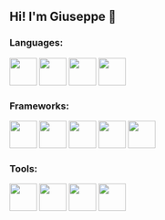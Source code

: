 ## Hi! I'm Giuseppe 💚

### Languages:

<div>
  <img src="https://cdn.jsdelivr.net/gh/devicons/devicon@latest/icons/javascript/javascript-original.svg" width="48px" />
  <img src="https://cdn.jsdelivr.net/gh/devicons/devicon@latest/icons/typescript/typescript-original.svg" width="48px" />
  <img src="https://cdn.jsdelivr.net/gh/devicons/devicon@latest/icons/html5/html5-original.svg" width="48px" />
  <img src="https://cdn.jsdelivr.net/gh/devicons/devicon@latest/icons/css3/css3-original.svg" width="48px" />
</div>

### Frameworks:

<div>
  <img src="https://cdn.jsdelivr.net/gh/devicons/devicon@latest/icons/vuejs/vuejs-original.svg" width="48px" />
  <img src="https://cdn.jsdelivr.net/gh/devicons/devicon@latest/icons/react/react-original.svg" width="48px" />
  <img src="https://cdn.jsdelivr.net/gh/devicons/devicon@latest/icons/svelte/svelte-original.svg" width="48px" />
  <img src="https://cdn.jsdelivr.net/gh/devicons/devicon@latest/icons/astro/astro-original.svg" width="48px" />
  <img src="https://cdn.jsdelivr.net/gh/devicons/devicon@latest/icons/tailwindcss/tailwindcss-original.svg" width="48px" />
</div>

### Tools:

<div>
  <img src="https://cdn.jsdelivr.net/gh/devicons/devicon@latest/icons/git/git-original.svg" width="48px" />
  <img src="https://cdn.jsdelivr.net/gh/devicons/devicon@latest/icons/sanity/sanity-original.svg" width="48px" />
  <img src="https://cdn.jsdelivr.net/gh/devicons/devicon@latest/icons/vscode/vscode-original.svg" width="48px" />
  <img src="https://cdn.jsdelivr.net/gh/devicons/devicon@latest/icons/figma/figma-original.svg" width="48px" />
</div>
